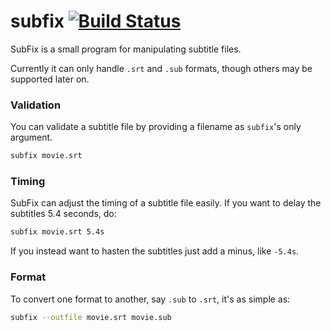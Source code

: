 # subfix [![Build Status](https://travis-ci.org/Victorystick/subfix.svg?branch=master)](https://travis-ci.org/Victorystick/subfix)

SubFix is a small program for manipulating subtitle files.

Currently it can only handle `.srt` and `.sub` formats, though others may be supported later on.


### Validation ###
You can validate a subtitle file by providing a filename as `subfix`'s only argument.
```sh
subfix movie.srt
```

### Timing ###
SubFix can adjust the timing of a subtitle file easily. If you want to delay the subtitles 5.4 seconds, do:
```sh
subfix movie.srt 5.4s
```
If you instead want to hasten the subtitles just add a minus, like `-5.4s`.


### Format ###
To convert one format to another, say `.sub` to `.srt`, it's as simple as:
```sh
subfix --outfile movie.srt movie.sub
```
